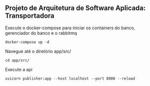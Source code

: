 <!-- @format -->

## Projeto de Arquitetura de Software Aplicada: Transportadora

Execute o docker-compose para iniciar os containers do banco, gerenciador do banco e o rabbitmq

```
docker-compose up -d
```

Navegue até o diretório app/src/

```
cd app/src/
```

Execute a api

```
uvicorn publisher:app --host localhost --port 8000 --reload
```
